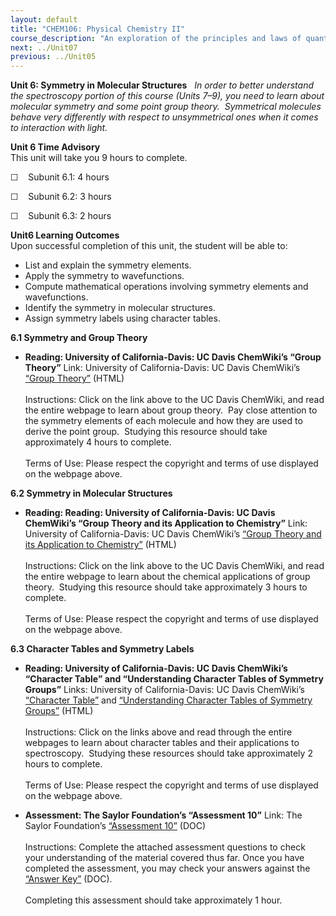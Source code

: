 ```yaml
---
layout: default
title: "CHEM106: Physical Chemistry II"
course_description: "An exploration of the principles and laws of quantum mechanics as well as the interaction between matter and electromagnetic waves."
next: ../Unit07
previous: ../Unit05
---
```

**Unit 6: Symmetry in Molecular Structures** <span id="6"></span> 
*In order to better understand the spectroscopy portion of this course
(Units 7–9), you need to learn about molecular symmetry and some point
group theory.  Symmetrical molecules behave very differently with
respect to unsymmetrical ones when it comes to interaction with light.*

**Unit 6 Time Advisory**  
This unit will take you 9 hours to complete.  
  
 ☐    Subunit 6.1: 4 hours  
  
 ☐    Subunit 6.2: 3 hours  
  
 ☐    Subunit 6.3: 2 hours

**Unit6 Learning Outcomes**  
Upon successful completion of this unit, the student will be able to:  
-   List and explain the symmetry elements.
-   Apply the symmetry to wavefunctions.
-   Compute mathematical operations involving symmetry elements and
    wavefunctions.
-   Identify the symmetry in molecular structures.
-   Assign symmetry labels using character tables.

**6.1 Symmetry and Group Theory** <span id="6.1"></span> 
-   **Reading: University of California-Davis: UC Davis ChemWiki’s
    “Group Theory”**
    Link: University of California-Davis: UC Davis ChemWiki’s [“Group
    Theory”](http://chemwiki.ucdavis.edu/Physical_Chemistry/Symmetry/Group_Theory%3a_Theory)
    (HTML)  
        
     Instructions: Click on the link above to the UC Davis ChemWiki, and
    read the entire webpage to learn about group theory.  Pay close
    attention to the symmetry elements of each molecule and how they are
    used to derive the point group.  Studying this resource should take
    approximately 4 hours to complete.  
        
     Terms of Use: Please respect the copyright and terms of use
    displayed on the webpage above.

**6.2 Symmetry in Molecular Structures** <span id="6.2"></span> 
-   **Reading: Reading: University of California-Davis: UC Davis
    ChemWiki’s “Group Theory and its Application to Chemistry”**
    Link: University of California-Davis: UC Davis ChemWiki’s [“Group
    Theory and its Application to
    Chemistry”](http://chemwiki.ucdavis.edu/Physical_Chemistry/Symmetry/Group_Theory%3a_Application)
    (HTML)  
        
     Instructions: Click on the link above to the UC Davis ChemWiki, and
    read the entire webpage to learn about the chemical applications of
    group theory.  Studying this resource should take approximately 3
    hours to complete.  
        
     Terms of Use: Please respect the copyright and terms of use
    displayed on the webpage above.

**6.3 Character Tables and Symmetry Labels** <span id="6.3"></span> 
-   **Reading: University of California-Davis: UC Davis ChemWiki’s
    “Character Table” and “Understanding Character Tables of Symmetry
    Groups”**
    Links: University of California-Davis: UC Davis ChemWiki’s
    [“Character
    Table”](http://chemwiki.ucdavis.edu/Physical_Chemistry/Symmetry/Character_Table)
    and [“Understanding Character Tables of Symmetry
    Groups”](http://chemwiki.ucdavis.edu/Physical_Chemistry/Symmetry/Character_Tables_for_Symmetry_Groups)
    (HTML)  
        
     Instructions: Click on the links above and read through the entire
    webpages to learn about character tables and their applications to
    spectroscopy.  Studying these resources should take approximately 2
    hours to complete.  
        
     Terms of Use: Please respect the copyright and terms of use
    displayed on the webpage above.

-   **Assessment: The Saylor Foundation’s “Assessment 10”**
    Link: The Saylor Foundation’s [“Assessment
    10”](https://resources.saylor.org/wwwresources/archived/site/wp-content/uploads/2014/02/CHEM106-Assessment10-FINAL.docx)
    (DOC)  
        
     Instructions: Complete the attached assessment questions to check
    your understanding of the material covered thus far. Once you have
    completed the assessment, you may check your answers against the
    [“Answer
    Key”](https://resources.saylor.org/wwwresources/archived/site/wp-content/uploads/2014/02/CHEM106-Assessment10-AnswerKey-FINAL.docx)
    (DOC).  
        
     Completing this assessment should take approximately 1 hour.



